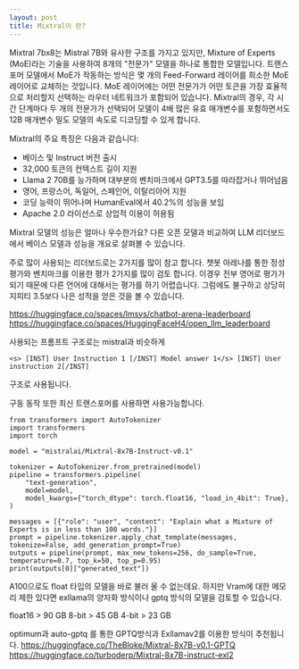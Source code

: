 ```yaml
---
layout: post
title: Mixtral이 란?
---
```


Mixtral 7bx8는 Mistral 7B와 유사한 구조를 가지고 있지만, Mixture of Experts (MoE)라는 기술을 사용하여 8개의 "전문가" 모델을 하나로 통합한 모델입니다. 트랜스포머 모델에서 MoE가 작동하는 방식은 몇 개의 Feed-Forward 레이어를 희소한 MoE 레이어로 교체하는 것입니다. MoE 레이어에는 어떤 전문가가 어떤 토큰을 가장 효율적으로 처리할지 선택하는 라우터 네트워크가 포함되어 있습니다. Mixtral의 경우, 각 시간 단계마다 두 개의 전문가가 선택되어 모델이 4배 많은 유효 매개변수를 포함하면서도 12B 매개변수 밀도 모델의 속도로 디코딩할 수 있게 합니다.


Mixtral의 주요 특징은 다음과 같습니다:
- 베이스 및 Instruct 버전 출시
- 32,000 토큰의 컨텍스트 길이 지원
- Llama 2 70B를 능가하며 대부분의 벤치마크에서 GPT3.5를 따라잡거나 뛰어넘음
- 영어, 프랑스어, 독일어, 스페인어, 이탈리아어 지원
- 코딩 능력이 뛰어나며 HumanEval에서 40.2%의 성능을 보임
- Apache 2.0 라이선스로 상업적 이용이 허용됨

Mixtral 모델의 성능은 얼마나 우수한가요? 다른 오픈 모델과 비교하여 LLM 리더보드에서 베이스 모델과 성능을 개요로 살펴볼 수 있습니다.

주로 많이 사용되는 리더보드로는 2가지를 많이 참고 합니다.
챗봇 아레나를 통한 정성평가와 벤치마크를 이용한 평가 2가지를 많이 검토 합니다. 
이경우 전부 영어로 평가가 되기 때문에 다른 언어에 대해서는 평가를 하기 어렵습니다. 
그럼에도 불구하고 상당히 지피티 3.5보다 나은 성적을 얻은 것을 볼 수 있습니다. 

https://huggingface.co/spaces/lmsys/chatbot-arena-leaderboard
https://huggingface.co/spaces/HuggingFaceH4/open_llm_leaderboard

사용되는 프롬프트 구조로는 mistral과 비슷하게 
```
<s> [INST] User Instruction 1 [/INST] Model answer 1</s> [INST] User instruction 2[/INST]
```
구조로 사용됩니다. 

구동 동작 또한 최신 트랜스포머를 사용하면 사용가능합니다. 
```
from transformers import AutoTokenizer
import transformers
import torch

model = "mistralai/Mixtral-8x7B-Instruct-v0.1"

tokenizer = AutoTokenizer.from_pretrained(model)
pipeline = transformers.pipeline(
    "text-generation",
    model=model,
    model_kwargs={"torch_dtype": torch.float16, "load_in_4bit": True},
)

messages = [{"role": "user", "content": "Explain what a Mixture of Experts is in less than 100 words."}]
prompt = pipeline.tokenizer.apply_chat_template(messages, tokenize=False, add_generation_prompt=True)
outputs = pipeline(prompt, max_new_tokens=256, do_sample=True, temperature=0.7, top_k=50, top_p=0.95)
print(outputs[0]["generated_text"])
```

A100으로도 float 타입의 모델을 바로 불러 올 수 없는데요. 
하지만 Vram에 대한 메모리 제한 있다면 exllama의 양자화 방식이나 gptq 방식의 모델을 검토할 수 있습니다. 

float16	> 90 GB
8-bit	> 45 GB
4-bit	> 23 GB

optimum과 auto-gptq 를 통한 GPTQ방식과 Exllamav2를 이용한 방식이 추천됩니다. 
https://huggingface.co/TheBloke/Mixtral-8x7B-v0.1-GPTQ
https://huggingface.co/turboderp/Mixtral-8x7B-instruct-exl2


